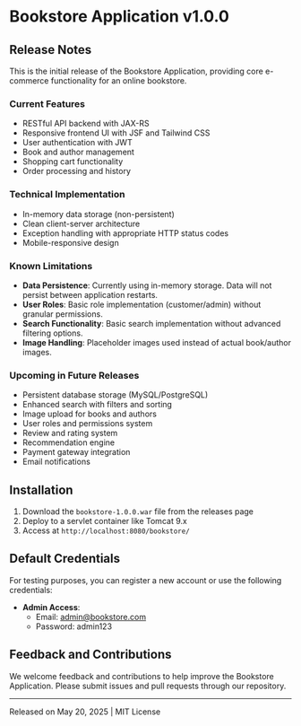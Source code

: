 # Bookstore Application v1.0.0

## Release Notes

This is the initial release of the Bookstore Application, providing core e-commerce functionality for an online bookstore.

### Current Features
- RESTful API backend with JAX-RS
- Responsive frontend UI with JSF and Tailwind CSS
- User authentication with JWT
- Book and author management
- Shopping cart functionality
- Order processing and history

### Technical Implementation
- In-memory data storage (non-persistent)
- Clean client-server architecture
- Exception handling with appropriate HTTP status codes
- Mobile-responsive design

### Known Limitations
- **Data Persistence**: Currently using in-memory storage. Data will not persist between application restarts.
- **User Roles**: Basic role implementation (customer/admin) without granular permissions.
- **Search Functionality**: Basic search implementation without advanced filtering options.
- **Image Handling**: Placeholder images used instead of actual book/author images.

### Upcoming in Future Releases
- Persistent database storage (MySQL/PostgreSQL)
- Enhanced search with filters and sorting
- Image upload for books and authors
- User roles and permissions system
- Review and rating system
- Recommendation engine
- Payment gateway integration
- Email notifications

## Installation

1. Download the `bookstore-1.0.0.war` file from the releases page
2. Deploy to a servlet container like Tomcat 9.x
3. Access at `http://localhost:8080/bookstore/`

## Default Credentials

For testing purposes, you can register a new account or use the following credentials:

- **Admin Access**:
  - Email: admin@bookstore.com
  - Password: admin123

## Feedback and Contributions

We welcome feedback and contributions to help improve the Bookstore Application. Please submit issues and pull requests through our repository.

---

Released on May 20, 2025 | MIT License